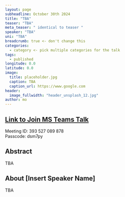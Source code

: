 ```yaml
---
layout: page
subheadline: October 30th 2024
title: "TBA"
teaser: "TBA"
meta_teaser: " identical to teaser "
speaker: "TBA"
uni: "TBA"
breadcrumb: true <- don't change this
categories:
  - category <- pick multiple categories for the talk
tags:
  - published
longitude: 0.0
latitude: 0.0
image:
  title: placeholder.jpg
  caption: TBA
  caption_url: https://www.google.com
header:
  image_fullwidth: "header_unsplash_12.jpg"
author: mo
---
```


## [Link to Join MS Teams Talk](https://teams.microsoft.com/l/meetup-join/19%3ameeting_N2Q2NGY2NDEtYWVmNS00NzE3LWI0ZWMtMWFiZmE3NGM2MTc3%40thread.v2/0?context=%7b%22Tid%22%3a%22377e3d22-4ea1-422d-b0ad-8fcc89406b9e%22%2c%22Oid%22%3a%2243af9e94-a882-4d59-8a92-d00c8899065e%22%7d)

Meeting ID: 393 527 089 878 \
Passcode: dsm7py

## Abstract

TBA

## About [Insert Speaker Name]

TBA
